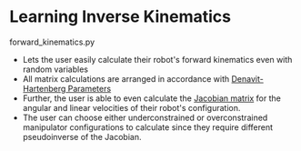 # Learning Inverse Kinematics

forward_kinematics.py
- Lets the user easily calculate their robot's forward kinematics even with random variables
- All matrix calculations are arranged in accordance with [Denavit-Hartenberg Parameters](https://en.wikipedia.org/wiki/Denavit%E2%80%93Hartenberg_parameters)
- Further, the user is able to even calculate the [Jacobian matrix](https://en.wikipedia.org/wiki/Jacobian_matrix_and_determinant) for the angular and linear velocities of their robot's configuration.
- The user can choose either underconstrained or overconstrained manipulator configurations to calculate since they require different pseudoinverse of the Jacobian.
